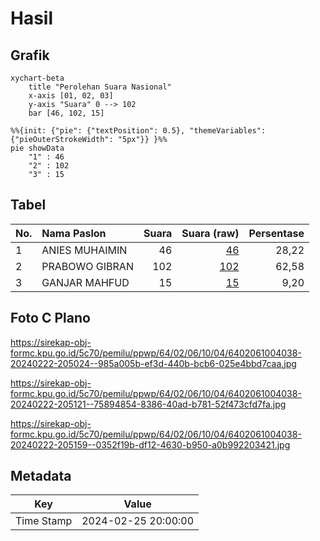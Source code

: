 # Hasil

## Grafik

```mermaid
xychart-beta
    title "Perolehan Suara Nasional"
    x-axis [01, 02, 03]
    y-axis "Suara" 0 --> 102
    bar [46, 102, 15]
```

```mermaid
%%{init: {"pie": {"textPosition": 0.5}, "themeVariables": {"pieOuterStrokeWidth": "5px"}} }%%
pie showData
    "1" : 46
    "2" : 102
    "3" : 15
```

## Tabel

| No. | Nama Paslon    | Suara | Suara (raw) | Persentase |
|:--- |:-------------- | -----:| -----------:| ----------:|
| 1   | ANIES MUHAIMIN | 46    | [46][p-1]   | 28,22      |
| 2   | PRABOWO GIBRAN | 102   | [102][p-2]  | 62,58      |
| 3   | GANJAR MAHFUD  | 15    | [15][p-3]   | 9,20       |


[p-1]: https://github.com/gigit-pemilu/pemilu-2024/blob/main/pilpres/hitung-suara/sub/64-kalimantan-timur/sub/02-kutai-kartanegara/sub/06-tenggarong/sub/1004-timbau/sub/038-tps/sub/paslon-1.txt
[p-2]: https://github.com/gigit-pemilu/pemilu-2024/blob/main/pilpres/hitung-suara/sub/64-kalimantan-timur/sub/02-kutai-kartanegara/sub/06-tenggarong/sub/1004-timbau/sub/038-tps/sub/paslon-2.txt
[p-3]: https://github.com/gigit-pemilu/pemilu-2024/blob/main/pilpres/hitung-suara/sub/64-kalimantan-timur/sub/02-kutai-kartanegara/sub/06-tenggarong/sub/1004-timbau/sub/038-tps/sub/paslon-3.txt

## Foto C Plano

https://sirekap-obj-formc.kpu.go.id/5c70/pemilu/ppwp/64/02/06/10/04/6402061004038-20240222-205024--985a005b-ef3d-440b-bcb6-025e4bbd7caa.jpg

https://sirekap-obj-formc.kpu.go.id/5c70/pemilu/ppwp/64/02/06/10/04/6402061004038-20240222-205121--75894854-8386-40ad-b781-52f473cfd7fa.jpg

https://sirekap-obj-formc.kpu.go.id/5c70/pemilu/ppwp/64/02/06/10/04/6402061004038-20240222-205159--0352f19b-df12-4630-b950-a0b992203421.jpg


## Metadata

| Key        | Value               |
| ---------- | ------------------- |
| Time Stamp | 2024-02-25 20:00:00 |



